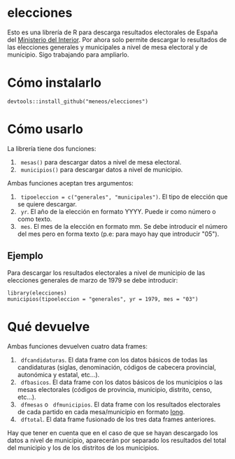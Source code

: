 # elecciones

Esto es una librería de R para descarga resultados electorales de España del [Ministerio del Interior](http://www.infoelectoral.mir.es/infoelectoral/min/). Por ahora solo permite descargar lo resultados de las elecciones generales y municipales a nivel de mesa electoral y de municipio. Sigo trabajando para ampliarlo.


# Cómo instalarlo

```
devtools::install_github("meneos/elecciones")
```

# Cómo usarlo

La librería tiene dos funciones: 

1. ``` mesas()``` para descargar datos a nivel de mesa electoral.
2. ``` municipios()``` para descargar datos a nivel de municipio.

Ambas funciones aceptan tres argumentos:

1. ``` tipoeleccion = c("generales", "municipales")```. El tipo de elección que se quiere descargar.
2. ``` yr```. El año de la elección en formato YYYY. Puede ir como número o como texto.
3. ``` mes```. El mes de la elección en formato mm. Se debe introducir el número del mes pero en forma texto (p.e: para mayo hay que introducir "05").

## Ejemplo
Para descargar los resultados electorales a nivel de municipio de las elecciones generales de marzo de 1979 se debe introducir:

```
library(elecciones)
municipios(tipoeleccion = "generales", yr = 1979, mes = "03")

```

# Qué devuelve

Ambas funciones devuelven cuatro data frames:

1. ``` dfcandidaturas```. El data frame con los datos básicos de todas las candidaturas (siglas, denominación, códigos de cabecera provincial, autonómica y estatal, etc...).
2. ``` dfbasicos```. El data frame con los datos básicos de los municipios o las mesas electorales (códigos de provincia, municipio, distrito, censo, etc...).
3. ``` dfmesas``` o ``` dfmunicipios```. El data frame con los resultados electorales de cada partido en cada mesa/municipio en formato [long](https://www.dummies.com/programming/r/understanding-data-in-long-and-wide-formats-in-r/).
4. ``` dftotal```. El data frame fusionado de los tres data frames anteriores.

Hay que tener en cuenta que en el caso de que se hayan descargado los datos a nivel de municipio, aparecerán por separado los resultados del total del municipio y los de los distritos de los municipios.

